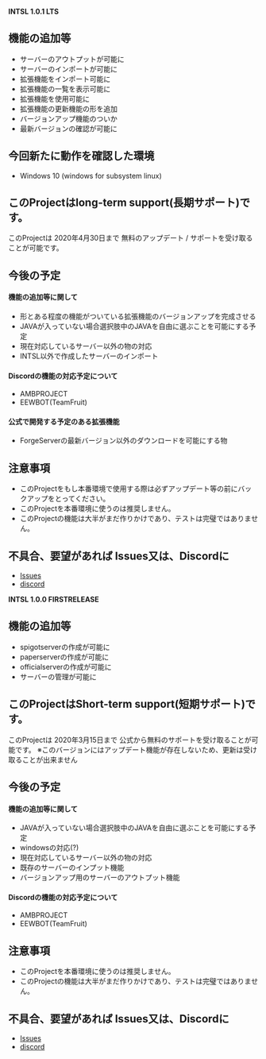 **INTSL 1.0.1 LTS**
 ## 機能の追加等
 * サーバーのアウトプットが可能に
 * サーバーのインポートが可能に
 * 拡張機能をインポート可能に
 * 拡張機能の一覧を表示可能に
 * 拡張機能を使用可能に
 * 拡張機能の更新機能の形を追加
 * バージョンアップ機能のついか
 * 最新バージョンの確認が可能に

 ## 今回新たに動作を確認した環境
 * Windows 10 (windows for subsystem linux)

 ## このProjectはlong-term support(長期サポート)です。
 このProjectは 2020年4月30日まで 無料のアップデート / サポートを受け取ることが可能です。

 ## 今後の予定
 #### 機能の追加等に関して
 * 形とある程度の機能がついている拡張機能のバージョンアップを完成させる
 * JAVAが入っていない場合選択肢中のJAVAを自由に選ぶことを可能にする予定
 * 現在対応しているサーバー以外の物の対応
 * INTSL以外で作成したサーバーのインポート
 #### Discordの機能の対応予定について
 * AMBPROJECT
 * EEWBOT(TeamFruit)
 #### 公式で開発する予定のある拡張機能
 * ForgeServerの最新バージョン以外のダウンロードを可能にする物
 ## 注意事項
 * このProjectをもし本番環境で使用する際は必ずアップデート等の前にバックアップをとってください。
 * このProjectを本番環境に使うのは推奨しません。
 * このProjectの機能は大半がまだ作りかけであり、テストは完璧ではありません。

 ## 不具合、要望があれば Issues又は、Discordに
 * [Issues](https://dev.akarinext.org/yupix/INTSL/issues)
 * [discord](https://discord.gg/uDNyePY)

**INTSL 1.0.0 FIRSTRELEASE**
 ## 機能の追加等
 * spigotserverの作成が可能に
 * paperserverの作成が可能に
 * officialserverの作成が可能に
 * サーバーの管理が可能に

 ## このProjectはShort-term support(短期サポート)です。
 このProjectは 2020年3月15日まで 公式から無料のサポートを受け取ることが可能です。
 ※このバージョンにはアップデート機能が存在しないため、更新は受け取ることが出来ません

 ## 今後の予定
 #### 機能の追加等に関して
 * JAVAが入っていない場合選択肢中のJAVAを自由に選ぶことを可能にする予定
 * windowsの対応(?)
 * 現在対応しているサーバー以外の物の対応
 * 既存のサーバーのインプット機能
 * バージョンアップ用のサーバーのアウトプット機能
 #### Discordの機能の対応予定について
 * AMBPROJECT
 * EEWBOT(TeamFruit)

 ## 注意事項
 * このProjectを本番環境に使うのは推奨しません。
 * このProjectの機能は大半がまだ作りかけであり、テストは完璧ではありません。

 ## 不具合、要望があれば Issues又は、Discordに
 * [Issues](https://dev.akarinext.org/yupix/INTSL/issues)
 * [discord](https://discord.gg/uDNyePY)